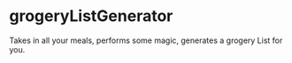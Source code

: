 # grogeryListGenerator
Takes in all your meals, performs some magic, generates a grogery List for you.
